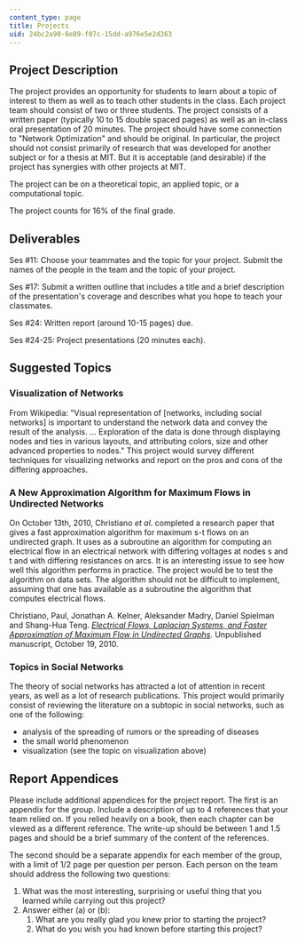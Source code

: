 ```yaml
---
content_type: page
title: Projects
uid: 24bc2a90-8e89-f07c-15dd-a976e5e2d263
---
```


Project Description
-------------------

The project provides an opportunity for students to learn about a topic of interest to them as well as to teach other students in the class. Each project team should consist of two or three students. The project consists of a written paper (typically 10 to 15 double spaced pages) as well as an in-class oral presentation of 20 minutes. The project should have some connection to "Network Optimization" and should be original. In particular, the project should not consist primarily of research that was developed for another subject or for a thesis at MIT. But it is acceptable (and desirable) if the project has synergies with other projects at MIT.

The project can be on a theoretical topic, an applied topic, or a computational topic.

The project counts for 16% of the final grade.

Deliverables
------------

Ses #11: Choose your teammates and the topic for your project. Submit the names of the people in the team and the topic of your project.

Ses #17: Submit a written outline that includes a title and a brief description of the presentation's coverage and describes what you hope to teach your classmates.

Ses #24: Written report (around 10-15 pages) due.

Ses #24-25: Project presentations (20 minutes each).

Suggested Topics
----------------

### Visualization of Networks

From Wikipedia: "Visual representation of \[networks, including social networks\] is important to understand the network data and convey the result of the analysis. … Exploration of the data is done through displaying nodes and ties in various layouts, and attributing colors, size and other advanced properties to nodes." This project would survey different techniques for visualizing networks and report on the pros and cons of the differing approaches.

### A New Approximation Algorithm for Maximum Flows in Undirected Networks

On October 13th, 2010, Christiano _et al_. completed a research paper that gives a fast approximation algorithm for maximum s-t flows on an undirected graph. It uses as a subroutine an algorithm for computing an electrical flow in an electrical network with differing voltages at nodes s and t and with differing resistances on arcs. It is an interesting issue to see how well this algorithm performs in practice. The project would be to test the algorithm on data sets. The algorithm should not be difficult to implement, assuming that one has available as a subroutine the algorithm that computes electrical flows.

Christiano, Paul, Jonathan A. Kelner, Aleksander Madry, Daniel Spielman and Shang-Hua Teng. [_Electrical Flows, Laplacian Systems, and Faster Approximation of Maximum Flow in Undirected Graphs_](https://arxiv.org/abs/1010.2921). Unpublished manuscript, October 19, 2010.

### Topics in Social Networks

The theory of social networks has attracted a lot of attention in recent years, as well as a lot of research publications. This project would primarily consist of reviewing the literature on a subtopic in social networks, such as one of the following:

*   analysis of the spreading of rumors or the spreading of diseases
*   the small world phenomenon
*   visualization (see the topic on visualization above)

Report Appendices
-----------------

Please include additional appendices for the project report. The first is an appendix for the group. Include a description of up to 4 references that your team relied on. If you relied heavily on a book, then each chapter can be viewed as a different reference. The write-up should be between 1 and 1.5 pages and should be a brief summary of the content of the references.

The second should be a separate appendix for each member of the group, with a limit of 1/2 page per question per person. Each person on the team should address the following two questions:

1.  What was the most interesting, surprising or useful thing that you learned while carrying out this project?
2.  Answer either (a) or (b):
    1.  What are you really glad you knew prior to starting the project?
    2.  What do you wish you had known before starting this project?